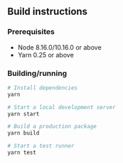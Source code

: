 ## Build instructions

### Prerequisites

- Node 8.16.0/10.16.0 or above
- Yarn 0.25 or above

### Building/running

```sh
# Install dependencies
yarn

# Start a local development server
yarn start

# Build a production package
yarn build

# Start a test runner
yarn test
```
